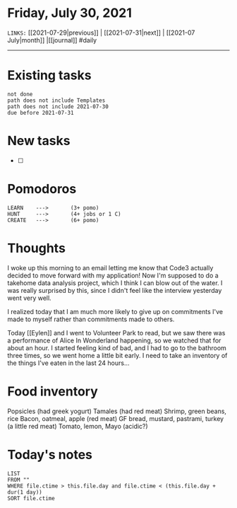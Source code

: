 # Friday, July 30, 2021
`LINKS:` [[2021-07-29|previous]] | [[2021-07-31|next]] | [[2021-07 July|month]] |[[journal]] 
#daily

---
# Existing tasks
```tasks
not done
path does not include Templates
path does not include 2021-07-30
due before 2021-07-31
```

# New tasks
- [ ] 

# Pomodoros
```
LEARN    ---> 		(3+ pomo)
HUNT     ---> 		(4+ jobs or 1 C)
CREATE   --->  		(6+ pomo)
```

# Thoughts
I woke up this morning to an email letting me know that Code3 actually decided to move forward with my application! Now I'm supposed to do a takehome data analysis project, which I think I can blow out of the water. I was really surprised by this, since I didn't feel like the interview yesterday went very well. 

I realized today that I am much more likely to give up on commitments I've made to myself rather than commitments made to others. 

Today [[Eylen]] and I went to Volunteer Park to read, but we saw there was a performance of Alice In Wonderland happening, so we watched that for about an hour. I started feeling kind of bad, and I had to go to the bathroom three times, so we went home a little bit early. I need to take an inventory of the things I've eaten in the last 24 hours...

# Food inventory
Popsicles (had greek yogurt)
Tamales (had red meat)
Shrimp, green beans, rice
Bacon, oatmeal, apple (red meat)
GF bread, mustard, pastrami, turkey (a little red meat)
Tomato, lemon, Mayo  (acidic?)

# Today's notes
```dataview
LIST 
FROM ""
WHERE file.ctime > this.file.day and file.ctime < (this.file.day + dur(1 day))
SORT file.ctime
```
